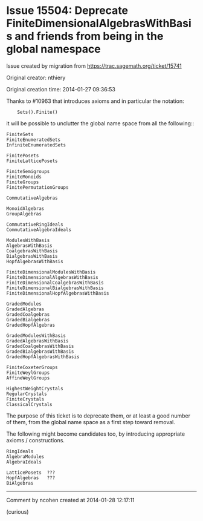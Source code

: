 # Issue 15504: Deprecate FiniteDimensionalAlgebrasWithBasis and friends from being in the global namespace

Issue created by migration from https://trac.sagemath.org/ticket/15741

Original creator: nthiery

Original creation time: 2014-01-27 09:36:53

Thanks to #10963 that introduces axioms and in particular the notation:

```
    Sets().Finite()
```


it will be possible to unclutter the global name space from all the
following::


```
FiniteSets
FiniteEnumeratedSets
InfiniteEnumeratedSets

FinitePosets
FiniteLatticePosets

FiniteSemigroups
FiniteMonoids
FiniteGroups
FinitePermutationGroups

CommutativeAlgebras

MonoidAlgebras
GroupAlgebras

CommutativeRingIdeals
CommutativeAlgebraIdeals

ModulesWithBasis
AlgebrasWithBasis
CoalgebrasWithBasis
BialgebrasWithBasis
HopfAlgebrasWithBasis

FiniteDimensionalModulesWithBasis
FiniteDimensionalAlgebrasWithBasis
FiniteDimensionalCoalgebrasWithBasis
FiniteDimensionalBialgebrasWithBasis
FiniteDimensionalHopfAlgebrasWithBasis

GradedModules
GradedAlgebras
GradedCoalgebras
GradedBialgebras
GradedHopfAlgebras

GradedModulesWithBasis
GradedAlgebrasWithBasis
GradedCoalgebrasWithBasis
GradedBialgebrasWithBasis
GradedHopfAlgebrasWithBasis

FiniteCoxeterGroups
FiniteWeylGroups
AffineWeylGroups

HighestWeightCrystals
RegularCrystals
FiniteCrystals
ClassicalCrystals
```


The purpose of this ticket is to deprecate them, or at least a good
number of them, from the global name space as a first step toward
removal.

The following might become candidates too, by introducing appropriate
axioms / constructions.

```
RingIdeals
AlgebraModules
AlgebraIdeals

LatticePosets  ???
HopfAlgebras   ???
BiAlgebras
```



---

Comment by ncohen created at 2014-01-28 12:17:11

(curious)
